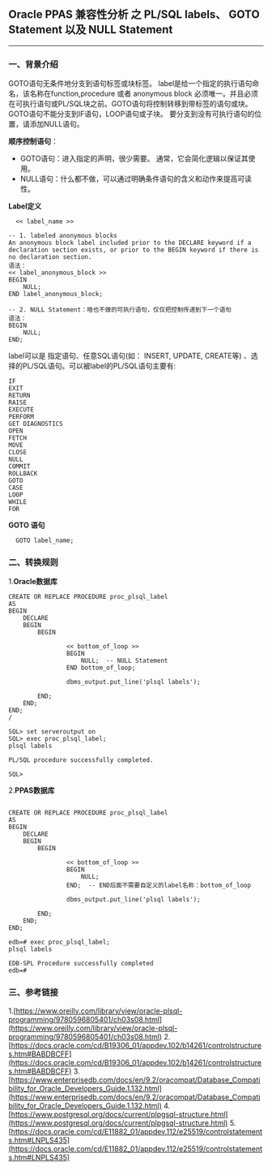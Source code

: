 ## Oracle PPAS 兼容性分析 之 PL/SQL labels、 GOTO Statement 以及 NULL Statement
---

### 一、背景介绍
GOTO语句无条件地分支到语句标签或块标签。 label是给一个指定的执行语句命名，该名称在function,procedure 或者 anonymous block 必须唯一。并且必须在可执行语句或PL/SQL块之前。GOTO语句将控制转移到带标签的语句或块。GOTO语句不能分支到IF语句，LOOP语句或子块。 要分支到没有可执行语句的位置，请添加NULL语句。

**顺序控制语句**：

+ GOTO语句：进入指定的声明，很少需要。 通常，它会简化逻辑以保证其使用。
+ NULL语句：什么都不做，可以通过明确条件语句的含义和动作来提高可读性。

**Label定义**
```
  << label_name >>
  
-- 1. labeled anonymous blocks
An anonymous block label included prior to the DECLARE keyword if a declaration section exists, or prior to the BEGIN keyword if there is no declaration section.
语法：
<< label_anonymous_block >>
BEGIN
    NULL;
END label_anonymous_block;

-- 2. NULL Statement：啥也不做的可执行语句，仅仅把控制传递到下一个语句
语法：
BEGIN
    NULL;
END;

```
label可以是 指定语句、任意SQL语句(如： INSERT, UPDATE, CREATE等) 、选择的PL/SQL语句。可以被label的PL/SQL语句主要有:
```
IF
EXIT
RETURN
RAISE
EXECUTE
PERFORM
GET DIAGNOSTICS
OPEN
FETCH
MOVE
CLOSE
NULL
COMMIT
ROLLBACK
GOTO
CASE
LOOP
WHILE
FOR
```



**GOTO 语句**
```
  GOTO label_name;
```





### 二、转换规则
1.**Oracle数据库**
```
CREATE OR REPLACE PROCEDURE proc_plsql_label
AS
BEGIN
    DECLARE    
    BEGIN
        BEGIN
            
                << bottom_of_loop >>
                BEGIN
                    NULL;  -- NULL Statement
                END bottom_of_loop;

                dbms_output.put_line('plsql labels');

        END;
    END;
END;
/

SQL> set serveroutput on
SQL> exec proc_plsql_label;
plsql labels

PL/SQL procedure successfully completed.

SQL> 
```

2.**PPAS数据库**
```

CREATE OR REPLACE PROCEDURE proc_plsql_label
AS
BEGIN
    DECLARE    
    BEGIN
        BEGIN
            
                << bottom_of_loop >>
                BEGIN
                    NULL;
                END;  -- END后面不需要自定义的label名称：bottom_of_loop

                dbms_output.put_line('plsql labels');

        END;
    END;
END;

edb=# exec proc_plsql_label;
plsql labels

EDB-SPL Procedure successfully completed
edb=# 

```



### 三、参考链接
1.[https://www.oreilly.com/library/view/oracle-plsql-programming/9780596805401/ch03s08.html](https://www.oreilly.com/library/view/oracle-plsql-programming/9780596805401/ch03s08.html)
2.[https://docs.oracle.com/cd/B19306_01/appdev.102/b14261/controlstructures.htm#BABDBCFF](https://docs.oracle.com/cd/B19306_01/appdev.102/b14261/controlstructures.htm#BABDBCFF)
3.[https://www.enterprisedb.com/docs/en/9.2/oracompat/Database_Compatibility_for_Oracle_Developers_Guide.1.132.html](https://www.enterprisedb.com/docs/en/9.2/oracompat/Database_Compatibility_for_Oracle_Developers_Guide.1.132.html)
4.[https://www.postgresql.org/docs/current/plpgsql-structure.html](https://www.postgresql.org/docs/current/plpgsql-structure.html)
5.[https://docs.oracle.com/cd/E11882_01/appdev.112/e25519/controlstatements.htm#LNPLS435](https://docs.oracle.com/cd/E11882_01/appdev.112/e25519/controlstatements.htm#LNPLS435)
